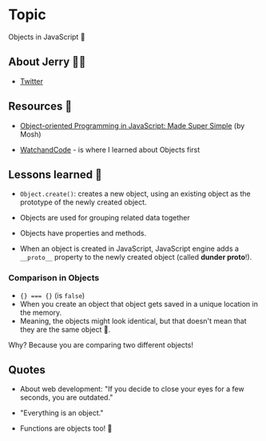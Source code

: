 # Topic

Objects in JavaScript 💪

## About Jerry 👨‍💻
* [Twitter](https://twitter.com/iamjerry_hogan)

## Resources 📕

* [Object-oriented Programming in JavaScript: Made Super Simple](https://www.youtube.com/watch?v=PFmuCDHHpwk) (by Mosh)

* [WatchandCode](https://watchandcode.com/) - is where I learned about Objects first

## Lessons learned 🤔

* `Object.create()`: creates a new object, using an existing object as the prototype of the newly created object.

* Objects are used for grouping related data together

* Objects have properties and methods.

* When an object is created in JavaScript, JavaScript engine adds a `__proto__` property to the newly created object (called **dunder proto**!).

### Comparison in Objects
* `{} === {}` (is `false`)
* When you create an object that object gets saved in a unique location in the memory.
* Meaning, the objects might look identical, but that doesn't mean that they are the same object 🤔.

Why? Because you are comparing two different objects!

## Quotes
* About web development: "If you decide to close your eyes for a few seconds, you are outdated."

* "Everything is an object."

* Functions are objects too! 🤯